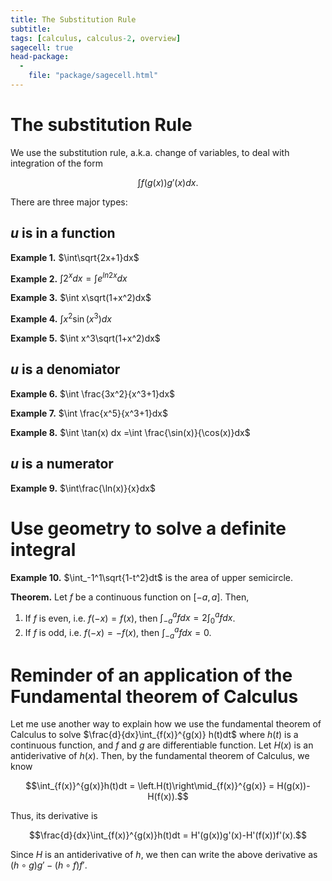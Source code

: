```yaml
---
title: The Substitution Rule
subtitle: 
tags: [calculus, calculus-2, overview]
sagecell: true
head-package:
  -
    file: "package/sagecell.html"
---
```


# The substitution Rule

We use the substitution rule, a.k.a. change of variables, to deal with integration of the form

$$\int f(g(x))g'(x)dx.$$

There are three major types:

## $u$ is in a function

**Example 1.** $\int\sqrt{2x+1}dx$

**Example 2.** $\int 2^xdx = \int e^{ln 2 x}dx$

**Example 3.** $\int x\sqrt(1+x^2)dx$

**Example 4.** $\int x^2\sin(x^3)dx$

**Example 5.** $\int x^3\sqrt(1+x^2)dx$

## $u$ is a denomiator

**Example 6.** $\int \frac{3x^2}{x^3+1}dx$

**Example 7.** $\int \frac{x^5}{x^3+1}dx$

**Example 8.** $\int \tan(x) dx =\int \frac{\sin(x)}{\cos(x)}dx$

## $u$ is a numerator

**Example 9.** $\int\frac{\ln(x)}{x}dx$

# Use geometry to solve a definite integral

**Example 10.** $\int_-1^1\sqrt{1-t^2}dt$ is the area of upper semicircle.

**Theorem.** Let $f$ be a continuous function on $[-a,a]$. Then, 
1. If $f$ is even, i.e. $f(-x)=f(x)$, then $\int_{-a}^{a}fdx = 2\int_0^afdx$.
2. If $f$ is odd, i.e. $f(-x)=-f(x)$, then $\int_{-a}^{a}fdx = 0$.

# Reminder of an application of the Fundamental theorem of Calculus

Let me use another way to explain how we use the fundamental theorem of Calculus to solve $\frac{d}{dx}\int_{f(x)}^{g(x)} h(t)dt$ where $h(t)$ is a continuous function, and $f$ and $g$ are differentiable function. Let $H(x)$ is an antiderivative of $h(x)$. Then, by the fundamental theorem of Calculus, we know

$$\int_{f(x)}^{g(x)}h(t)dt = \left.H(t)\right\mid_{f(x)}^{g(x)} = H(g(x))-H(f(x)).$$

Thus, its derivative is

$$\frac{d}{dx}\int_{f(x)}^{g(x)}h(t)dt = H'(g(x))g'(x)-H'(f(x))f'(x).$$

Since $H$ is an antiderivative of $h$, we then can write the above derivative as $(h\circ g)g' - (h\circ f)f'$.